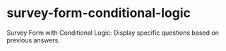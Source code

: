 # survey-form-conditional-logic
Survey Form with Conditional Logic: Display specific questions based on previous answers.
